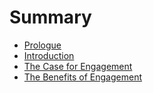 # Summary

* [Prologue](prologue.md)
* [Introduction](introduction.md)
* [The Case for Engagement](the_case_for_engagement.md)
* [The Benefits of Engagement](the_benefits_of_engagement.md)

